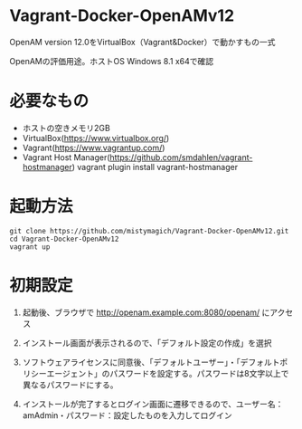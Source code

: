 # Vagrant-Docker-OpenAMv12

OpenAM version 12.0をVirtualBox（Vagrant&Docker）で動かすもの一式

OpenAMの評価用途。ホストOS Windows 8.1 x64で確認


# 必要なもの

- ホストの空きメモリ2GB
- VirtualBox(https://www.virtualbox.org/)
- Vagrant(https://www.vagrantup.com/)
- Vagrant Host Manager(https://github.com/smdahlen/vagrant-hostmanager)
    vagrant plugin install vagrant-hostmanager

# 起動方法

	git clone https://github.com/mistymagich/Vagrant-Docker-OpenAMv12.git
    cd Vagrant-Docker-OpenAMv12
    vagrant up

# 初期設定

1. 起動後、ブラウザで
  http://openam.example.com:8080/openam/
  にアクセス

2. インストール画面が表示されるので、「デフォルト設定の作成」を選択

3. ソフトウェアライセンスに同意後、「デフォルトユーザー」・「デフォルトポリシーエージェント」のパスワードを設定する。パスワードは8文字以上で異なるパスワードにする。

4. インストールが完了するとログイン画面に遷移できるので、ユーザー名：amAdmin・パスワード：設定したものを入力してログイン

